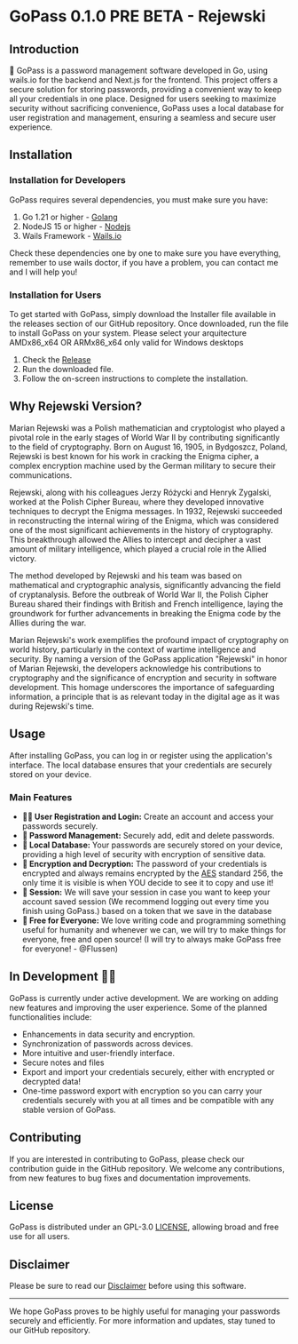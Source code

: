 # GoPass 0.1.0 PRE BETA - Rejewski

## Introduction

🤖 GoPass is a password management software developed in Go, using wails.io for the backend and Next.js for the frontend. This project offers a secure solution for storing passwords, providing a convenient way to keep all your credentials in one place. Designed for users seeking to maximize security without sacrificing convenience, GoPass uses a local database for user registration and management, ensuring a seamless and secure user experience.

## Installation

### Installation for Developers

GoPass requires several dependencies, you must make sure you have:

1. Go 1.21 or higher - [Golang](https://go.dev/learn/)
2. NodeJS 15 or higher - [Nodejs](https://nodejs.org/)
3. Wails Framework - [Wails.io](https://wails.io/docs/gettingstarted/installation)

Check these dependencies one by one to make sure you have everything, remember to use wails doctor, if you have a problem, you can contact me and I will help you!

### Installation for Users

To get started with GoPass, simply download the Installer file available in the releases section of our GitHub repository. Once downloaded, run the file to install GoPass on your system. Please select your arquitecture AMDx86_x64 OR ARMx86_x64 only valid for Windows desktops

1. Check the [Release](https://github.com/Flussen/GoPass/releases)
2. Run the downloaded file.
3. Follow the on-screen instructions to complete the installation.

## Why Rejewski Version?

Marian Rejewski was a Polish mathematician and cryptologist who played a pivotal role in the early stages of World War II by contributing significantly to the field of cryptography. Born on August 16, 1905, in Bydgoszcz, Poland, Rejewski is best known for his work in cracking the Enigma cipher, a complex encryption machine used by the German military to secure their communications.

Rejewski, along with his colleagues Jerzy Różycki and Henryk Zygalski, worked at the Polish Cipher Bureau, where they developed innovative techniques to decrypt the Enigma messages. In 1932, Rejewski succeeded in reconstructing the internal wiring of the Enigma, which was considered one of the most significant achievements in the history of cryptography. This breakthrough allowed the Allies to intercept and decipher a vast amount of military intelligence, which played a crucial role in the Allied victory.

The method developed by Rejewski and his team was based on mathematical and cryptographic analysis, significantly advancing the field of cryptanalysis. Before the outbreak of World War II, the Polish Cipher Bureau shared their findings with British and French intelligence, laying the groundwork for further advancements in breaking the Enigma code by the Allies during the war.

Marian Rejewski's work exemplifies the profound impact of cryptography on world history, particularly in the context of wartime intelligence and security. By naming a version of the GoPass application "Rejewski" in honor of Marian Rejewski, the developers acknowledge his contributions to cryptography and the significance of encryption and security in software development. This homage underscores the importance of safeguarding information, a principle that is as relevant today in the digital age as it was during Rejewski's time.

## Usage

After installing GoPass, you can log in or register using the application's interface. The local database ensures that your credentials are securely stored on your device.

### Main Features

- **🧑‍💻 User Registration and Login:** Create an account and access your passwords securely.
- **📜 Password Management:** Securely add, edit and delete passwords.
- **💾 Local Database:** Your passwords are securely stored on your device, providing a high level of security with encryption of sensitive data.
- **🤖 Encryption and Decryption:** The password of your credentials is encrypted and always remains encrypted by the [AES](https://es.wikipedia.org/wiki/Advanced_Encryption_Standard) standard 256, the only time it is visible is when YOU decide to see it to copy and use it!
- **🪪 Session:** We will save your session in case you want to keep your account saved session (We recommend logging out every time you finish using GoPass.) based on a token that we save in the database
- **💸 Free for Everyone:** We love writing code and programming something useful for humanity and whenever we can, we will try to make things for everyone, free and open source! (I will try to always make GoPass free for everyone! - @Flussen)

## In Development 🔧🤖

GoPass is currently under active development. We are working on adding new features and improving the user experience. Some of the planned functionalities include:

- Enhancements in data security and encryption.
- Synchronization of passwords across devices.
- More intuitive and user-friendly interface.
- Secure notes and files
- Export and import your credentials securely, either with encrypted or decrypted data!
- One-time password export with encryption so you can carry your credentials securely with you at all times and be compatible with any stable version of GoPass.

## Contributing

If you are interested in contributing to GoPass, please check our contribution guide in the GitHub repository. We welcome any contributions, from new features to bug fixes and documentation improvements.

## License

GoPass is distributed under an GPL-3.0 [LICENSE](LICENSE), allowing broad and free use for all users.

## Disclaimer

Please be sure to read our [Disclaimer](DISCLAIMER.md) before using this software.

---

We hope GoPass proves to be highly useful for managing your passwords securely and efficiently. For more information and updates, stay tuned to our GitHub repository.
